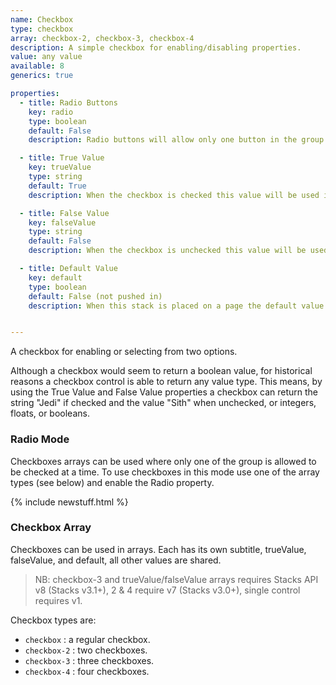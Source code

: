 ```yaml
---
name: Checkbox
type: checkbox
array: checkbox-2, checkbox-3, checkbox-4
description: A simple checkbox for enabling/disabling properties.
value: any value
available: 8
generics: true

properties:
  - title: Radio Buttons
    key: radio
    type: boolean
    default: False
    description: Radio buttons will allow only one button in the group to be pushed.

  - title: True Value
    key: trueValue
    type: string
    default: True
    description: When the checkbox is checked this value will be used in replacement templates. In arrays, this may be an arrof of strings.

  - title: False Value
    key: falseValue
    type: string
    default: False
    description: When the checkbox is unchecked this value will be used in replacement templates. In arrays, this may be an arrof of strings.

  - title: Default Value
    key: default
    type: boolean
    default: False (not pushed in)
    description: When this stack is placed on a page the default value will be used. The default value should be either the true or false values.


---
```


A checkbox for enabling or selecting from two options. 

Although a checkbox would seem to return a boolean value, for historical reasons a checkbox control is able to return any value type. This means, by using the True Value and False Value properties a checkbox can return the string "Jedi" if checked and the value "Sith" when unchecked, or integers, floats, or booleans.


### Radio Mode

Checkboxes arrays can be used where only one of the group is allowed to be checked at a time.  To use checkboxes in this mode use one of the array types (see below) and enable the Radio property.


{% include newstuff.html %}
### Checkbox Array

Checkboxes can be used in arrays.  Each has its own subtitle, trueValue, falseValue, and default, all other values are shared.

> NB: checkbox-3 and trueValue/falseValue arrays requires Stacks API v8 (Stacks v3.1+), 2 & 4 require v7 (Stacks v3.0+), single control requires v1.

Checkbox types are:

- `checkbox` : a regular checkbox.
- `checkbox-2` : two checkboxes.
- `checkbox-3` : three checkboxes.
- `checkbox-4` : four checkboxes.
